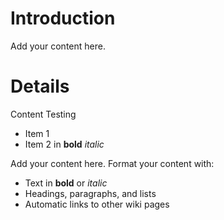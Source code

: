 # Introduction #

Add your content here.


# Details #

Content Testing
  * Item 1
  * Item 2 in **bold** _italic_


Add your content here.  Format your content with:
  * Text in **bold** or _italic_
  * Headings, paragraphs, and lists
  * Automatic links to other wiki pages